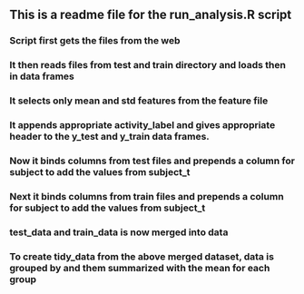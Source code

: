 ## This is a readme file for the run_analysis.R script
### Script first gets the files from the web
### It then reads  files from test and train directory and loads then in data frames
### It selects only mean and std features from the feature file
### It appends appropriate activity_label and gives appropriate header to the y_test and y_train data frames.
### Now it binds columns from  test files and prepends a column for subject to add the values from subject_t
### Next it binds columns from  train files and prepends a column for subject to add the values from subject_t

###  test_data and train_data is now merged into data

### To create tidy_data from the above merged dataset, data is grouped by and them summarized with the mean for each group